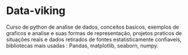 # Data-viking
Curso de python de analise de dados, conceitos basicos, exemplos de graficos e analise e suas formas de representação, projetos praticos de situações reais e dados retirados de fontes estatisticamente confiaveis, bibliotecas mais usadas : Pandas, matplotlib, seaborn, numpy.
